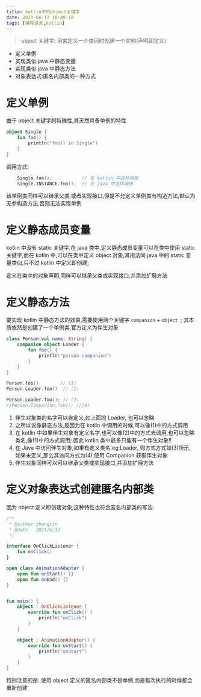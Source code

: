 ```yaml
---
title: kotlin中的object关键字
date: 2021-06-12 18:49:18
tags: [编程语言,kotlin]
---
```


> object 关键字: 用来定义一个类同时创建一个实例(声明即定义)
- 定义单例
- 实现类似 java 中静态变量
- 实现类似 java 中静态方法
- 对象表达式:匿名内部类的一种方式
<!--more-->




# 定义单例
由于 object 关键字的特殊性,其天然具备单例的特性
```kotlin
object Single {
    fun foo() {
        println("foo() in Single")
    }
}
```

调用方式:
``` kotlin
    Single.foo();           // 在 kotlin 中这样调用
    Single.INSTANCE.foo();  // 在 java 中这样调用
```

该单例类同样可以继承父类,或者实现接口,但是不允定义单例类有构造方法,默认为无参构造方法,否则无法实现单例


# 定义静态成员变量
kotlin 中没有 static 关键字,在 java 类中,定义静态成员变量可以在类中使用 static 关键字,而在 kotlin 中,可以在类中定义 object 对象,其用法同 java 中的 static 变量类似,只不过 kotlin 中定义即创建;
 
定义在类中的对象声明,同样可以继承父类或实现接口,并添加扩展方法

# 定义静态方法
要实现 kotlin 中静态方法的效果,需要使用两个关键字 `companion` + `object `; 其本质依然是创建了一个单例类,官方定义为伴生对象


```kotlin
class Person(val name: String) { 
    companion object Loader {
        fun foo() {
            println("person companion")
        }
    }
}

Person.foo()        // (1)
Person.Loader.foo()  // (2)

Person.Loader.foo(); // (3)
//Person.Companion.foo(); //(4)
```

1. 伴生对象类的名字可以自定义,如上面的 Loader, 也可以忽略
2. 之所以说像静态方法,是因为在 kotlin 中调用的时候,可以像(1)中的方式调用
3. 在 kotlin 中如果伴生对象有定义名字,也可以像(2)中的方式去调用,也可以忽略类名,像(1)中的方式调用; 因此 kotlin 类中最多只能有一个伴生对象!!
4. 在 Java 中访问伴生对象,如果有定义类名,eg:Loader, 则方式方式如(3)所示,如果未定义,那么其访问方式为(4),使用 Companion 获取伴生对象
5. 伴生对象同样可以可以继承父类或实现接口,并添加扩展方法


# 定义对象表达式创建匿名内部类
因为 object 定义即创建对象,这种特性也符合匿名内部类的写法:

```kotlin
/**
 * @author zhangxin
 * @date   2021/6/12
 */

interface OnClickListener {
    fun onClick()
}

open class AnimationAdapter {
    open fun onStart() {}
    open fun onEnd() {}
}


fun main() {
    object : OnClickListener {
        override fun onClick() {
            println("onClick")
        }
    }

    object : AnimationAdapter() {
        override fun onStart() {
            println("onStart")
        }
    }
}
```

特别注意的是: 使用 object 定义的匿名内部类不是单例,而是每次执行的时候都会重新创建